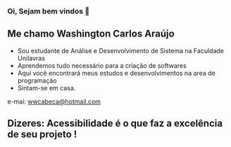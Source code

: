 ### Oi, Sejam bem vindos  👋


## Me chamo Washington Carlos Araújo

- Sou estudante de Análise e Desenvolvimento de Sistema na Faculdade Unilavras
- Aprendemos tudo necessário para a criação de softwares
- Aqui você encontrará meus estudos e desenvolvimentos na area de programação
- Sintam-se em casa.

<!--<div>
<a href="https://github.com/washingtoncaraujo">
<img height="180em" src="https://github-readme-stats.vercel.app/api/top-langs/?washingtoncaraujo&layout=compact&langs_count=7&theme=dracula"/>
<img height="180em" src="https://github-readme-stats.vercel.app/api?washingtoncaraujo&show_icons=true&theme=dracula&include_all_commits=true&count_private=true"/>
</div>
-->
e-mai: wwcabeca@hotmail.com

## Dizeres: Acessibilidade é o que faz a excelência de seu projeto !

